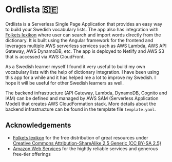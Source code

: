 # Ordlista 🇸🇪

Ordlista is a Serverless Single Page Application that provides an easy way to build your Swedish vocabulary lists. The app also has integration with [Folkets lexikon](https://folkets-lexikon.csc.kth.se) where user can search and import words directly from the dictionary. It is built using the Angular framework for the frontend and leverages multiple AWS serverless services such as AWS Lambda, AWS API Gateway, AWS DynamoDB, etc. The app is deployed to Netlify and AWS S3 that is accessed via AWS CloudFront.

As a Swedish learner myself I found it very useful to build my own vocabulary lists with the help of dictionary integration. I have been using this app for a while and it has helped me a lot to improve my Swedish. I hope it will be useful for other Swedish learners as well.

The backend infrastructure (API Gateway, Lambda, DynamoDB, Cognito and IAM) can be defined and managed by AWS SAM (Serverless Application Model) that creates AWS CloudFormation stack. More details about the backend infrastructure can be found in the template file `template.yaml`.

## Acknowledgements
* [Folkets lexikon](http://folkets-lexikon.csc.kth.se/) for the free distribution of great resources under [Creative Commons Attribution-ShareAlike 2.5 Generic (CC BY-SA 2.5)](https://creativecommons.org/licenses/by-sa/2.5/)
* [Amazon Web Services](http://aws.amazon.com/) for the hightly reliable services and generous free-tier offerings